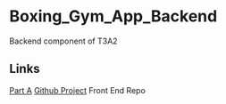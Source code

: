 # Boxing_Gym_App_Backend
Backend component of T3A2

## Links

[Part A](https://github.com/FabSugandhi/KasunFabianRyley_T3A2-A)
[Github Project](https://github.com/users/FabSugandhi/projects/4)
Front End Repo
